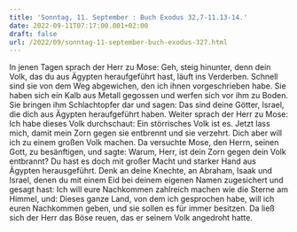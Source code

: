 ```yaml
---
title: 'Sonntag, 11. September : Buch Exodus 32,7-11.13-14.'
date: 2022-09-11T07:17:00.001+02:00
draft: false
url: /2022/09/sonntag-11-september-buch-exodus-327.html
---
```


In jenen Tagen sprach der Herr zu Mose: Geh, steig hinunter, denn dein Volk, das du aus Ägypten heraufgeführt hast, läuft ins Verderben. Schnell sind sie von dem Weg abgewichen, den ich ihnen vorgeschrieben habe. Sie haben sich ein Kalb aus Metall gegossen und werfen sich vor ihm zu Boden. Sie bringen ihm Schlachtopfer dar und sagen: Das sind deine Götter, Israel, die dich aus Ägypten heraufgeführt haben. Weiter sprach der Herr zu Mose: Ich habe dieses Volk durchschaut: Ein störrisches Volk ist es. Jetzt lass mich, damit mein Zorn gegen sie entbrennt und sie verzehrt. Dich aber will ich zu einem großen Volk machen. Da versuchte Mose, den Herrn, seinen Gott, zu besänftigen, und sagte: Warum, Herr, ist dein Zorn gegen dein Volk entbrannt? Du hast es doch mit großer Macht und starker Hand aus Ägypten herausgeführt. Denk an deine Knechte, an Abraham, Isaak und Israel, denen du mit einem Eid bei deinem eigenen Namen zugesichert und gesagt hast: Ich will eure Nachkommen zahlreich machen wie die Sterne am Himmel, und: Dieses ganze Land, von dem ich gesprochen habe, will ich euren Nachkommen geben, und sie sollen es für immer besitzen. Da ließ sich der Herr das Böse reuen, das er seinem Volk angedroht hatte.